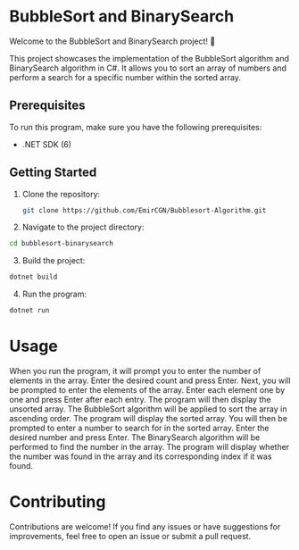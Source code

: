 # BubbleSort and BinarySearch

Welcome to the BubbleSort and BinarySearch project! 🚀

This project showcases the implementation of the BubbleSort algorithm and BinarySearch algorithm in C#. It allows you to sort an array of numbers and perform a search for a specific number within the sorted array.

## Prerequisites

To run this program, make sure you have the following prerequisites:

- .NET SDK (6)

## Getting Started

1. Clone the repository:

   ```bash
   git clone https://github.com/EmirCGN/Bubblesort-Algorithm.git
   ```
   
  
 2. Navigate to the project directory:
   ```bash
   cd bubblesort-binarysearch
   ```
  
 3. Build the project:
   ```bash
   dotnet build
   ```
  
 4. Run the program:
   ```bash
   dotnet run
   ```
  
 # Usage
When you run the program, it will prompt you to enter the number of elements in the array. Enter the desired count and press Enter. Next, you will be prompted to enter the elements of the array. Enter each element one by one and press Enter after each entry. The program will then display the unsorted array. The BubbleSort algorithm will be applied to sort the array in ascending order. The program will display the sorted array. You will then be prompted to enter a number to search for in the sorted array. Enter the desired number and press Enter. The BinarySearch algorithm will be performed to find the number in the array. The program will display whether the number was found in the array and its corresponding index if it was found.

# Contributing
Contributions are welcome! If you find any issues or have suggestions for improvements, feel free to open an issue or submit a pull request.
